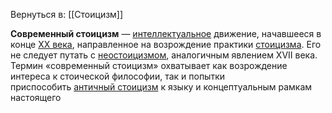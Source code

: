 Вернуться в: [[Стоицизм]]

**Современный стоицизм** — [интеллектуальное](https://ru.wikipedia.org/wiki/%D0%98%D0%BD%D1%82%D0%B5%D0%BB%D0%BB%D0%B5%D0%BA%D1%82 "Интеллект") движение, начавшееся в конце [XX века](https://ru.wikipedia.org/wiki/XX_%D0%B2%D0%B5%D0%BA "XX век"), направленное на возрождение практики [стоицизма](https://ru.wikipedia.org/wiki/%D0%A1%D1%82%D0%BE%D0%B8%D1%86%D0%B8%D0%B7%D0%BC "Стоицизм"). Его не следует путать с [неостоицизмом](https://ru.wikipedia.org/wiki/%D0%9D%D0%B5%D0%BE%D1%81%D1%82%D0%BE%D0%B8%D1%86%D0%B8%D0%B7%D0%BC "Неостоицизм"), аналогичным явлением XVII века. Термин «современный стоицизм» охватывает как возрождение интереса к стоической философии, так и попытки приспособить [античный стоицизм](https://ru.wikipedia.org/wiki/%D0%A1%D1%82%D0%BE%D0%B8%D1%86%D0%B8%D0%B7%D0%BC "Стоицизм") к языку и концептуальным рамкам настоящего